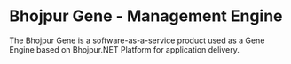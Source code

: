 # Bhojpur Gene - Management Engine
The Bhojpur Gene is a software-as-a-service product used as a Gene Engine based on Bhojpur.NET Platform for application delivery.
